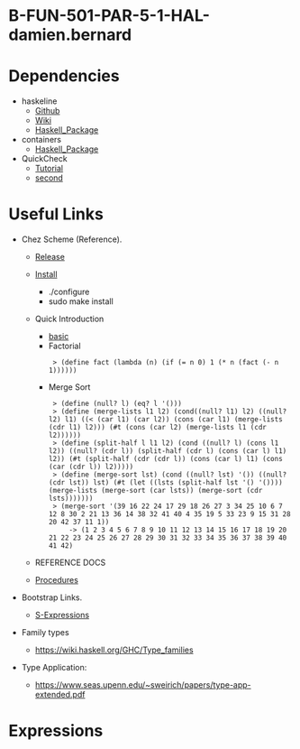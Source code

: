 # B-FUN-501-PAR-5-1-HAL-damien.bernard

# Dependencies
 - haskeline
   - [Github](https://github.com/judah/haskeline)
   - [Wiki](https://github.com/judah/haskeline/wiki)
   - [Haskell_Package](https://hackage.haskell.org/package/haskeline)
 - containers
   - [Haskell_Package](https://hackage.haskell.org/package/containers)
 - QuickCheck
   - [Tutorial](https://begriffs.com/posts/2017-01-14-design-use-quickcheck.html)
   - [second](http://www.cse.chalmers.se/~rjmh/QuickCheck/manual.html)
   
# Useful Links
 - Chez Scheme (Reference).
   - [Release](https://github.com/cisco/ChezScheme/releases/tag/v9.5.4)
   - [Install](https://github.com/cisco/ChezScheme/blob/master/BUILDING)
     - ./configure
     - sudo make install
   - Quick Introduction
     - [basic](https://cisco.github.io/ChezScheme/csug9.5/use.html#./use:h1)
     - Factorial
       ```
        > (define fact (lambda (n) (if (= n 0) 1 (* n (fact (- n 1))))))
       ```
     - Merge Sort
       ```
        > (define (null? l) (eq? l '()))
        > (define (merge-lists l1 l2) (cond((null? l1) l2) ((null? l2) l1) ((< (car l1) (car l2)) (cons (car l1) (merge-lists (cdr l1) l2))) (#t (cons (car l2) (merge-lists l1 (cdr l2))))))
        > (define (split-half l l1 l2) (cond ((null? l) (cons l1 l2)) ((null? (cdr l)) (split-half (cdr l) (cons (car l) l1) l2)) (#t (split-half (cdr (cdr l)) (cons (car l) l1) (cons (car (cdr l)) l2)))))
        > (define (merge-sort lst) (cond ((null? lst) '()) ((null? (cdr lst)) lst) (#t (let ((lsts (split-half lst '() '()))) (merge-lists (merge-sort (car lsts)) (merge-sort (cdr lsts)))))))
        > (merge-sort '(39 16 22 24 17 29 18 26 27 3 34 25 10 6 7 12 8 30 2 21 13 36 14 38 32 41 40 4 35 19 5 33 23 9 15 31 28 20 42 37 11 1))
            -> (1 2 3 4 5 6 7 8 9 10 11 12 13 14 15 16 17 18 19 20 21 22 23 24 25 26 27 28 29 30 31 32 33 34 35 36 37 38 39 40 41 42)
       ```
       
   - REFERENCE DOCS
    - [Procedures](https://schemers.org/Documents/Standards/R5RS/HTML/r5rs-Z-H-9.html)

 - Bootstrap Links.
   - [S-Expressions](https://en.wikipedia.org/wiki/S-expression)
   
 - Family types
    - https://wiki.haskell.org/GHC/Type_families
    
 - Type Application:
    - https://www.seas.upenn.edu/~sweirich/papers/type-app-extended.pdf
   
# Expressions